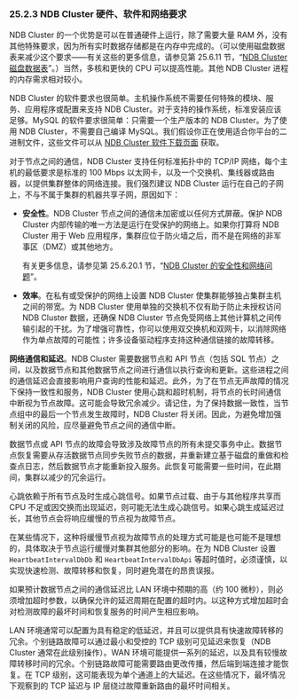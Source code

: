 ### 25.2.3 NDB Cluster 硬件、软件和网络要求

NDB Cluster 的一个优势是可以在普通硬件上运行，除了需要大量 RAM 外，没有其他特殊要求，因为所有实时数据存储都是在内存中完成的。（可以使用磁盘数据表来减少这个要求——有关这些的更多信息，请参见第 25.6.11 节，“[NDB Cluster 磁盘数据表](#ndb-cluster-disk-data-tables)”。）当然，多核和更快的 CPU 可以提高性能。其他 NDB Cluster 进程的内存需求相对较小。

NDB Cluster 的软件要求也很简单。主机操作系统不需要任何特殊的模块、服务、应用程序或配置来支持 NDB Cluster。对于支持的操作系统，标准安装应该足够。MySQL 的软件要求很简单：只需要一个生产版本的 NDB Cluster。为了使用 NDB Cluster，不需要自己编译 MySQL。我们假设你正在使用适合你平台的二进制文件，这些文件可以从 [NDB Cluster 软件下载页面](https://dev.mysql.com/downloads/cluster/) 获取。

对于节点之间的通信，NDB Cluster 支持任何标准拓扑中的 TCP/IP 网络，每个主机的最低要求是标准的 100 Mbps 以太网卡，以及一个交换机、集线器或路由器，以提供集群整体的网络连接。我们强烈建议 NDB Cluster 运行在自己的子网上，不与不属于集群的机器共享子网，原因如下：

- **安全性**。NDB Cluster 节点之间的通信未加密或以任何方式屏蔽。保护 NDB Cluster 内部传输的唯一方法是运行在受保护的网络上。如果你打算将 NDB Cluster 用于 Web 应用程序，集群应位于防火墙之后，而不是在网络的非军事区（DMZ）或其他地方。

  有关更多信息，请参见第 25.6.20.1 节，“[NDB Cluster 的安全性和网络问题](#ndb-cluster-security-and-networking-issues)”。

- **效率**。在私有或受保护的网络上设置 NDB Cluster 使集群能够独占集群主机之间的带宽。为 NDB Cluster 使用单独的交换机不仅有助于防止未授权访问 NDB Cluster 数据，还确保 NDB Cluster 节点免受网络上其他计算机之间传输引起的干扰。为了增强可靠性，你可以使用双交换机和双网卡，以消除网络作为单点故障的可能性；许多设备驱动程序支持这种通信链接的故障转移。


**网络通信和延迟**。NDB Cluster 需要数据节点和 API 节点（包括 SQL 节点）之间，以及数据节点和其他数据节点之间进行通信以执行查询和更新。这些进程之间的通信延迟会直接影响用户查询的性能和延迟。此外，为了在节点无声故障的情况下保持一致性和服务，NDB Cluster 使用心跳和超时机制，将节点的长时间通信中断视为节点故障。这可能会导致冗余减少。请记住，为了保持数据一致性，当节点组中的最后一个节点发生故障时，NDB Cluster 将关闭。因此，为避免增加强制关闭的风险，应尽量避免节点之间的通信中断。

数据节点或 API 节点的故障会导致涉及故障节点的所有未提交事务中止。数据节点恢复需要从存活数据节点同步失败节点的数据，并重新建立基于磁盘的重做和检查点日志，然后数据节点才能重新投入服务。此恢复可能需要一些时间，在此期间，集群以减少的冗余运行。

心跳依赖于所有节点及时生成心跳信号。如果节点过载、由于与其他程序共享而 CPU 不足或因交换而出现延迟，则可能无法生成心跳信号。如果心跳生成延迟过长，其他节点会将响应缓慢的节点视为故障节点。

在某些情况下，这种将缓慢节点视为故障节点的处理方式可能是也可能不是理想的，具体取决于节点运行缓慢对集群其他部分的影响。在为 NDB Cluster 设置 `HeartbeatIntervalDbDb` 和 `HeartbeatIntervalDbApi` 等超时值时，必须谨慎，以实现快速检测、故障转移和恢复，同时避免潜在的昂贵误报。

如果预计数据节点之间的通信延迟比 LAN 环境中预期的高（约 100 微秒），则必须增加超时参数，以确保允许的延迟周期在配置的超时内。以这种方式增加超时会对检测故障的最坏时间和恢复服务的时间产生相应影响。

LAN 环境通常可以配置为具有稳定的低延迟，并且可以提供具有快速故障转移的冗余。个别链路故障可以通过最小和受控的 TCP 级别可见延迟来恢复（NDB Cluster 通常在此级别操作）。WAN 环境可能提供一系列的延迟，以及具有较慢故障转移时间的冗余。个别链路故障可能需要路由更改传播，然后端到端连接才能恢复。在 TCP 级别，这可能表现为单个通道上的大延迟。在这些情况下，最坏情况下观察到的 TCP 延迟与 IP 层绕过故障重新路由的最坏时间相关。